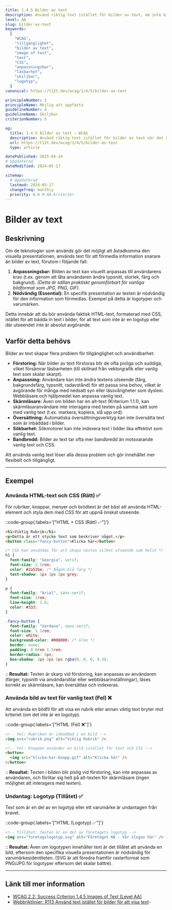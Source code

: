 ```yaml
---
title: 1.4.5 Bilder av text
description: Använd riktig text istället för bilder av text, om inte bilden är anpassningsbar av användaren eller om en specifik presentation är nödvändig.
level: AA
slug: bilder-av-text
keywords:
  [
    "WCAG",
    "tillgänglighet",
    "bilder av text",
    "image of text",
    "text",
    "CSS",
    "anpassningsbar",
    "läsbarhet",
    "skiljbar",
    "logotyp",
  ]
canonical: https://t12t.dev/wcag/1/4/5/bilder-av-text

principleNumber: 1
principleName: Möjlig att uppfatta
guidelineNumber: 4
guidelineName: Skiljbar
criterionNumber: 5

og:
  title: 1.4.5 Bilder av text – WCAG
  description: Använd riktig text istället för bilder av text när det är möjligt.
  url: https://t12t.dev/wcag/1/4/5/bilder-av-text
  type: article

datePublished: 2025-04-14
# Uppdaterad
dateModified: 2024-05-17

sitemap:
  # Uppdaterad
  lastmod: 2024-05-17
  changefreq: monthly
  priority: 0.6 # AA-kriterier
---
```


# Bilder av text

## Beskrivning

Om de teknologier som används gör det möjligt att åstadkomma den visuella presentationen, används text för att förmedla information snarare än bilder av text, förutom i följande fall:

1.  **Anpassningsbar:** Bilden av text kan visuellt anpassas till användarens krav (t.ex. genom att låta användaren ändra typsnitt, storlek, färg och bakgrund). _(Detta är sällan praktiskt genomförbart för vanliga bildformat som JPG, PNG, GIF)._
2.  **Nödvändig (Essential):** En specifik presentation av texten är nödvändig för den information som förmedlas. Exempel på detta är logotyper och varumärken.

Detta innebär att du bör använda faktisk HTML-text, formaterad med CSS, istället för att bädda in text i bilder, för all text som inte är en logotyp eller där utseendet inte är absolut avgörande.

## Varför detta behövs

Bilder av text skapar flera problem för tillgänglighet och användbarhet:

- **Förstoring:** När bilder av text förstoras blir de ofta pixliga och suddiga, vilket försämrar läsbarheten (till skillnad från vektorgrafik eller vanlig text som skalar skarpt).
- **Anpassning:** Användare kan inte ändra textens utseende (färg, bakgrundsfärg, typsnitt, radavstånd) för att passa sina behov, vilket är avgörande för många med nedsatt syn eller lässvårigheter som dyslexi. Webbläsare och hjälpmedel kan anpassa vanlig text.
- **Skärmläsare:** Även om bilden har en alt-text (Kriterium 1.1.1), kan skärmläsaranvändare inte interagera med texten på samma sätt som med vanlig text (t.ex. markera, kopiera, slå upp ord).
- **Översättning:** Automatiska översättningsverktyg kan inte översätta text som är inbäddad i bilder.
- **Sökbarhet:** Sökmotorer kan inte indexera text i bilder lika effektivt som vanlig text.
- **Bandbredd:** Bilder av text tar ofta mer bandbredd än motsvarande vanlig text och CSS.

Att använda vanlig text löser alla dessa problem och gör innehållet mer flexibelt och tillgängligt.

---

## Exempel

### Använda HTML-text och CSS (Rätt) ✅

För rubriker, knappar, menyer och brödtext är det bäst att använda HTML-element och styla dem med CSS för att uppnå önskat utseende.

::code-group{:labels='["HTML + CSS (Rätt) ✅"]'}

```html [HTML-struktur]
<h1>Viktig Rubrik</h1>
<p>Detta är ett stycke text som beskriver något.</p>
<button class="fancy-button">Klicka här</button>
```

```css [CSS-styling]
/* CSS kan användas för att skapa nästan vilket utseende som helst */
h1 {
  font-family: "Georgia", serif;
  font-size: 2.5rem;
  color: #2a52be; /* Någon blå färg */
  text-shadow: 1px 1px 2px grey;
}

p {
  font-family: "Arial", sans-serif;
  font-size: 1rem;
  line-height: 1.6;
  color: #333;
}

.fancy-button {
  font-family: "Verdana", sans-serif;
  font-size: 1.1rem;
  color: white;
  background-color: #008000; /* Grön */
  border: none;
  padding: 0.8rem 1.5rem;
  border-radius: 5px;
  box-shadow: 2px 2px 5px rgba(0, 0, 0, 0.3);
}
```

::
**Resultat:** Texten är skarp vid förstoring, kan anpassas av användaren (färger, typsnitt via användarstilar eller webbläsarinställningar), läses korrekt av skärmläsare, kan översättas och indexeras.

### Använda bild av text för vanlig text (Fel) ❌

Att använda en bildfil för att visa en rubrik eller annan viktig text bryter mot kriteriet (om det inte är en logotyp).

::code-group{:labels='["HTML (Fel) ❌"]'}

```html showLineNumbers
<!-- Fel: Rubriken är inbäddad i en bild -->
<img src="rubrik.png" alt="Viktig Rubrik" />

<!-- Fel: Knappen använder en bild istället för text och CSS -->
<button>
  <img src="klicka-har-knapp.gif" alt="Klicka här" />
</button>
```

::
**Resultat:** Texten i bilden blir pixlig vid förstoring, kan inte anpassas av användaren, och förlitar sig helt på alt-texten för skärmläsare (ingen möjlighet att interagera med texten).

### Undantag: Logotyp (Tillåtet) ✅

Text som är en del av en logotyp eller ett varumärke är undantagen från kravet.

::code-group{:labels='["HTML (Logotyp) ✅"]'}

```html showLineNumbers
<!-- Tillåtet: Texten är en del av företagets logotyp -->
<img src="foretagslogotyp.svg" alt="Företaget AB - Vår slogan här" />
```

::
**Resultat:** Även om logotypen innehåller text är det tillåtet att använda en bild, eftersom den specifika visuella presentationen är nödvändig för varumärkesidentiteten. (SVG är att föredra framför rasterformat som PNG/JPG för logotyper eftersom det skalar bättre).

---

## Länk till mer information

- [WCAG 2.2: Success Criterion 1.4.5 Images of Text (Level AA)](https://www.w3.org/WAI/WCAG22/Understanding/images-of-text.html)
- [Webbriktlinjer: R113 Använd text istället för bilder för att visa text](https://www.digg.se/webbriktlinjer/alla-webbriktlinjer/anvand-text-istallet-for-bilder-for-att-visa-text)-
